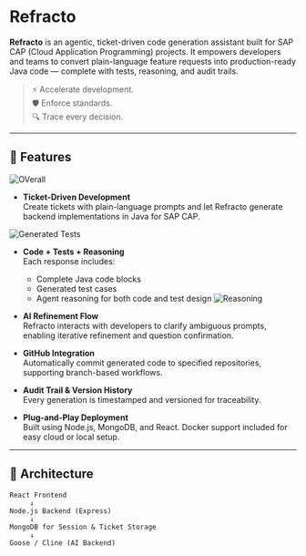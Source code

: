 # Refracto 

**Refracto** is an agentic, ticket-driven code generation assistant built for SAP CAP (Cloud Application Programming) projects. It empowers developers and teams to convert plain-language feature requests into production-ready Java code — complete with tests, reasoning, and audit trails.

> ⚡ Accelerate development.  
> 🛡️ Enforce standards.  
> 🔍 Trace every decision.

---

## 🚀 Features
![OVerall](.assets/screenshots/overall.png)
- **Ticket-Driven Development**  
  Create tickets with plain-language prompts and let Refracto generate backend implementations in Java for SAP CAP.

![Generated Tests](.assets/screenshots/editor.png)
- **Code + Tests + Reasoning**  
  Each response includes:
  - Complete Java code blocks
  - Generated test cases
  - Agent reasoning for both code and test design
![Reasoning](.assets/screenshots/reasoning.png)
- **AI Refinement Flow**  
  Refracto interacts with developers to clarify ambiguous prompts, enabling iterative refinement and question confirmation.

- **GitHub Integration**  
  Automatically commit generated code to specified repositories, supporting branch-based workflows.

- **Audit Trail & Version History**  
  Every generation is timestamped and versioned for traceability.

- **Plug-and-Play Deployment**  
  Built using Node.js, MongoDB, and React. Docker support included for easy cloud or local setup.

---

## 🧱 Architecture

```plaintext
React Frontend
     ↓
Node.js Backend (Express)
     ↓
MongoDB for Session & Ticket Storage
     ↓
Goose / Cline (AI Backend)
